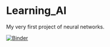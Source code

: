 # Learning_AI
My very first project of neural networks.

[![Binder](https://mybinder.org/badge_logo.svg)](https://mybinder.org/v2/gh/IevaSimonyte/Learning_AI/HEAD?urlpath=%2Fvoila%2Frender%2FFashion_classifier.ipynb)
